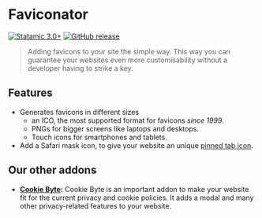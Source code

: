 # Faviconator

[![Statamic 3.0+](https://img.shields.io/badge/Statamic-3.0%2B-FF269E)](https://statamic.com/)
[![GitHub release](https://img.shields.io/github/release/dryven/faviconator.svg)](https://github.com/dryven/faviconator/releases/)

> Adding favicons to your site the simple way. This way you can guarantee your
> websites even more customisability without a developer having to strike a key.

## Features

-   Generates favicons in different sizes
    -   an ICO, the most supported format for favicons _since 1999_.
    -   PNGs for bigger screens like laptops and desktops.
    -   Touch icons for smartphones and tablets.
-   Add a Safari mask icon, to give your website an unique [pinned tab icon](https://developer.apple.com/library/archive/documentation/AppleApplications/Reference/SafariWebContent/pinnedTabs/pinnedTabs.html).

## Our other addons

-   **[Cookie Byte](https://statamic.com/addons/dryven/cookie-byte):** Cookie Byte is an important addon to
    make your website fit for the current privacy and cookie policies. It adds a modal and many other privacy-related
    features to your website.
